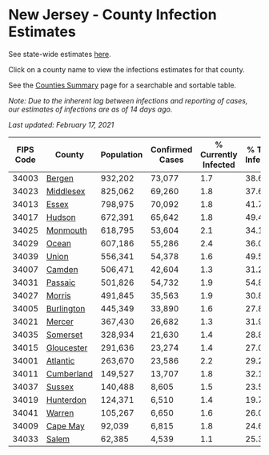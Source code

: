 # New Jersey - County Infection Estimates

See state-wide estimates [here](/infections/us-nj).

Click on a county name to view the infections estimates for that county.

See the [Counties Summary](/infections/summary-counties) page for a searchable and sortable table.

*Note: Due to the inherent lag between infections and reporting of cases, our estimates of infections are as of 14 days ago.*

*Last updated: February 17, 2021*

|   FIPS Code |                   County |   Population |   Confirmed Cases |   % Currently Infected |   % Total Infected |
|-------------|--------------------------|--------------|-------------------|------------------------|--------------------|
|       34003 |         [Bergen](bergen) |      932,202 |            73,077 |                    1.7 |               38.6 |
|       34023 |   [Middlesex](middlesex) |      825,062 |            69,260 |                    1.8 |               37.6 |
|       34013 |           [Essex](essex) |      798,975 |            70,092 |                    1.8 |               41.7 |
|       34017 |         [Hudson](hudson) |      672,391 |            65,642 |                    1.8 |               49.4 |
|       34025 |     [Monmouth](monmouth) |      618,795 |            53,604 |                    2.1 |               34.1 |
|       34029 |           [Ocean](ocean) |      607,186 |            55,286 |                    2.4 |               36.0 |
|       34039 |           [Union](union) |      556,341 |            54,378 |                    1.6 |               49.5 |
|       34007 |         [Camden](camden) |      506,471 |            42,604 |                    1.3 |               31.2 |
|       34031 |       [Passaic](passaic) |      501,826 |            54,732 |                    1.9 |               54.8 |
|       34027 |         [Morris](morris) |      491,845 |            35,563 |                    1.9 |               30.8 |
|       34005 | [Burlington](burlington) |      445,349 |            33,890 |                    1.6 |               27.8 |
|       34021 |         [Mercer](mercer) |      367,430 |            26,682 |                    1.3 |               31.9 |
|       34035 |     [Somerset](somerset) |      328,934 |            21,630 |                    1.4 |               28.8 |
|       34015 | [Gloucester](gloucester) |      291,636 |            23,274 |                    1.4 |               27.0 |
|       34001 |     [Atlantic](atlantic) |      263,670 |            23,586 |                    2.2 |               29.2 |
|       34011 | [Cumberland](cumberland) |      149,527 |            13,707 |                    1.8 |               32.1 |
|       34037 |         [Sussex](sussex) |      140,488 |             8,605 |                    1.5 |               23.5 |
|       34019 |   [Hunterdon](hunterdon) |      124,371 |             6,510 |                    1.4 |               19.7 |
|       34041 |         [Warren](warren) |      105,267 |             6,650 |                    1.6 |               26.0 |
|       34009 |     [Cape May](cape-may) |       92,039 |             6,815 |                    1.8 |               24.6 |
|       34033 |           [Salem](salem) |       62,385 |             4,539 |                    1.1 |               25.3 |